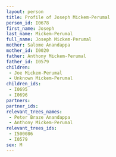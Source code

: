```yaml
---
layout: person
title: Profile of Joseph Mickem-Perumal
person_id: I0678
first_name: Joseph
last_name: Mickem-Perumal
full_name: Joseph Mickem-Perumal
mother: Salome Anandappa
mother_id: I0020
father: Anthony Mickem-Perumal
father_id: I0579
children:
 - Joe Mickem-Perumal
 - Unknown Mickem-Perumal
children_ids:
 - I0695
 - I0696
partners:
partner_ids:
relevant_trees_names:
 - Peter Braze Anandappa
 - Anthony Mickem-Perumal
relevant_trees_ids:
 - I500086
 - I0579
sex: M
---
```


